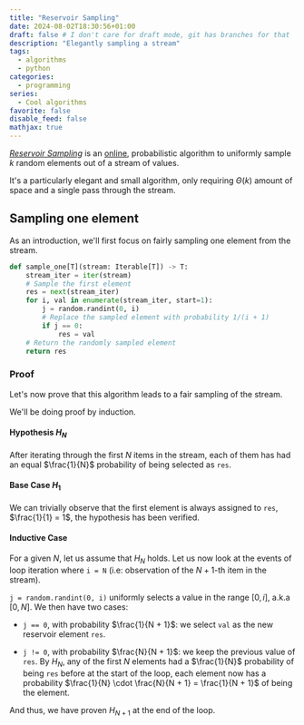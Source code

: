 ```yaml
---
title: "Reservoir Sampling"
date: 2024-08-02T18:30:56+01:00
draft: false # I don't care for draft mode, git has branches for that
description: "Elegantly sampling a stream"
tags:
  - algorithms
  - python
categories:
  - programming
series:
  - Cool algorithms
favorite: false
disable_feed: false
mathjax: true
---
```


[_Reservoir Sampling_][reservoir] is an [online][online], probabilistic
algorithm to uniformly sample $k$ random elements out of a stream of values.

It's a particularly elegant and small algorithm, only requiring $\Theta(k)$
amount of space and a single pass through the stream.

[reservoir]: https://en.wikipedia.org/wiki/Reservoir_sampling
[online]: https://en.wikipedia.org/wiki/Online_algorithm

<!--more-->

## Sampling one element

As an introduction, we'll first focus on fairly sampling one element from the
stream.

```python
def sample_one[T](stream: Iterable[T]) -> T:
    stream_iter = iter(stream)
    # Sample the first element
    res = next(stream_iter)
    for i, val in enumerate(stream_iter, start=1):
        j = random.randint(0, i)
        # Replace the sampled element with probability 1/(i + 1)
        if j == 0:
            res = val
    # Return the randomly sampled element
    return res
```

### Proof

Let's now prove that this algorithm leads to a fair sampling of the stream.

We'll be doing proof by induction.

#### Hypothesis $H_N$

After iterating through the first $N$ items in the stream,
each of them has had an equal $\frac{1}{N}$ probability of being selected as
`res`.

#### Base Case $H_1$

We can trivially observe that the first element is always assigned to `res`,
$\frac{1}{1} = 1$, the hypothesis has been verified.

#### Inductive Case

For a given $N$, let us assume that $H_N$ holds. Let us now look at the events
of loop iteration where `i = N` (i.e: observation of the $N + 1$-th item in the
stream).

`j = random.randint(0, i)` uniformly selects a value in the range $[0, i]$,
a.k.a $[0, N]$. We then have two cases:

* `j == 0`, with probability $\frac{1}{N + 1}$: we select `val` as the new
reservoir element `res`.

* `j != 0`, with probability $\frac{N}{N + 1}$: we keep the previous value of
`res`. By $H_N$, any of the first $N$ elements had a $\frac{1}{N}$ probability
of being `res` before at the start of the loop, each element now has a
probability $\frac{1}{N} \cdot \frac{N}{N + 1} = \frac{1}{N + 1}$ of being the
element.

And thus, we have proven $H_{N + 1}$ at the end of the loop.
